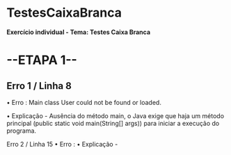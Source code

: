 # TestesCaixaBranca
**Exercício individual - Tema: Testes Caixa Branca**
# --ETAPA 1--

## Erro 1 / Linha 8

• Erro : Main class User could not be found or loaded.

• Explicação - Ausência do método main, o Java exige que haja um método principal (public static void main(String[] args)) para iniciar a execução do programa.

Erro 2 / Linha 15
• Erro :
• Explicação -
